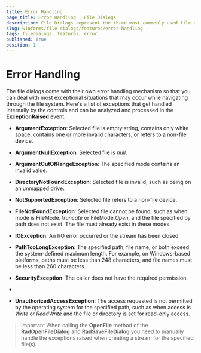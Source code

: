 ```yaml
---
title: Error Handling
page_title: Error Handling | File Dialogs
description: File Dialogs represent the three most commonly used file and folder manipulation dialogs
slug: winforms/file-dialogs/features/error-handling
tags: filedialogs, features, error
published: True
position: 1 
---
```


#  Error Handling

The file dialogs come with their own error handling mechanism so that you can deal with most exceptional situations that may occur while navigating through the file system. Here's a list of exceptions that get handled internally by the controls and can be analyzed and processed in the **ExceptionRaised** event.

* **ArgumentException**: Selected file is empty string, contains only white space, contains one or more invalid characters, or refers to a non-file device.

* **ArgumentNullException**: Selected file is *null*.

* **ArgumentOutOfRangeException**: The specified mode contains an invalid value.

* **DirectoryNotFoundException**: Selected file is invalid, such as being on an unmapped drive.

* **NotSupportedException**: Selected file refers to a non-file device.

* **FileNotFoundException**: Selected file cannot be found, such as when mode is FileMode.*Truncate* or FileMode.*Open*, and the file specified by path does not exist. The file must already exist in these modes.

* **IOException**: An I/O error occurred or the stream has been closed.

* **PathTooLongException**: The specified path, file name, or both exceed the system-defined maximum length. For example, on Windows-based platforms, paths must be less than 248 characters, and file names must be less than 260 characters.

* **SecurityException**: The caller does not have the required permission.
* 
* **UnauthorizedAccessException**: The access requested is not permitted by the operating system for the specified path, such as when access is *Write* or *ReadWrite* and the file or directory is set for read-only access.
 
>important When calling the **OpenFile** method of the **RadOpenFileDialog** and **RadSaveFileDialog** you need to manually handle the exceptions raised when creating a stream for the specified file(s).